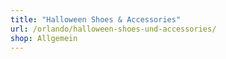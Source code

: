 ```yaml
---
title: "Halloween Shoes & Accessories"
url: /orlando/halloween-shoes-und-accessories/
shop: Allgemein
---
```

